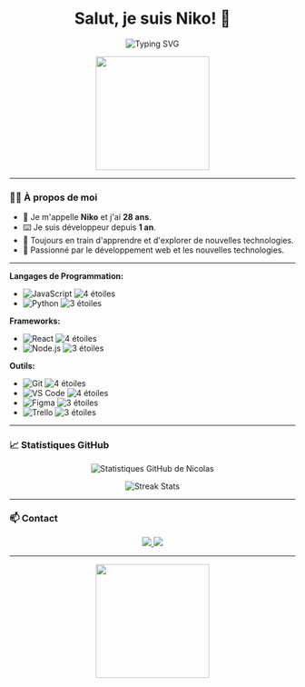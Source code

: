 <h1 align="center">Salut, je suis Niko! 👋</h1>

<p align="center" justify-content="center">
  <img src="https://readme-typing-svg.herokuapp.com?font=Fira+Code&duration=3000&pause=500&color=58A6FF&width=435&lines=Développeur+Passionné;Amoureux+du+Code;Toujours+En+Apprentissage" alt="Typing SVG">
</p>

<p align="center">
  <img src="https://media.giphy.com/media/26tn33aiTi1jkl6H6/giphy.gif" width="200">
</p>

---

### 👨‍💻 À propos de moi

- 💼 Je m'appelle **Niko** et j'ai **28 ans**.
- ⌨️ Je suis développeur depuis **1 an**.
- 🌱 Toujours en train d'apprendre et d'explorer de nouvelles technologies.
- 🚀 Passionné par le développement web et les nouvelles technologies.

---

**Langages de Programmation:**

- ![JavaScript](https://img.shields.io/badge/-JavaScript-F7DF1E?logo=javascript&logoColor=000) ![4 étoiles](https://img.shields.io/badge/-★★★★☆-lightgrey)
- ![Python](https://img.shields.io/badge/-Python-3776AB?logo=python&logoColor=fff) ![3 étoiles](https://img.shields.io/badge/-★★★☆☆-lightgrey)

**Frameworks:**

- ![React](https://img.shields.io/badge/-React-61DAFB?logo=react&logoColor=000) ![4 étoiles](https://img.shields.io/badge/-★★★★☆-lightgrey)
- ![Node.js](https://img.shields.io/badge/-Node.js-339933?logo=node.js&logoColor=fff) ![3 étoiles](https://img.shields.io/badge/-★★★☆☆-lightgrey)

**Outils:**

- ![Git](https://img.shields.io/badge/-Git-F05032?logo=git&logoColor=fff) ![4 étoiles](https://img.shields.io/badge/-★★★★☆-lightgrey)
- ![VS Code](https://img.shields.io/badge/-VS%20Code-007ACC?logo=visual-studio-code&logoColor=fff) ![4 étoiles](https://img.shields.io/badge/-★★★★☆-lightgrey)
- ![Figma](https://img.shields.io/badge/-Figma-F24E1E?logo=figma&logoColor=fff) ![3 étoiles](https://img.shields.io/badge/-★★★☆☆-lightgrey)
- ![Trello](https://img.shields.io/badge/-Trello-0052CC?logo=trello&logoColor=fff) ![3 étoiles](https://img.shields.io/badge/-★★★☆☆-lightgrey)

</div>

---

### 📈 Statistiques GitHub

<p align="center">
  <img src="https://github-readme-stats.vercel.app/api?username=NikotoKoto&show_icons=true&theme=radical" alt="Statistiques GitHub de Nicolas">
</p>

<p align="center">
  <img src="https://github-readme-streak-stats.herokuapp.com?user=NikotoKoto&theme=radical" alt="Streak Stats">
</p>

---

### 📫 Contact

<p align="center">
  <a href="https://www.linkedin.com/in/tonprofil" target="_blank">
    <img src="https://img.shields.io/badge/-LinkedIn-0A66C2?logo=linkedin&logoColor=fff">
  </a>
  <a href="mailto:tonemail@example.com">
    <img src="https://img.shields.io/badge/-Email-D14836?logo=gmail&logoColor=fff">
  </a>
</p>

---

<p align="center">
  <img src="https://media.giphy.com/media/3o7TKtnuHOHHUjR38Y/giphy.gif" width="200">
</p>

